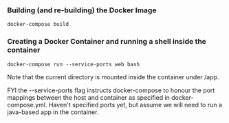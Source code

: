 ### Building (and re-building) the Docker Image

  ```shell
  docker-compose build
  ```

### Creating a Docker Container and running a shell inside the container

  ```shell
  docker-compose run --service-ports web bash
  ```

Note that the current directory is mounted inside the container under /app. 

FYI the --service-ports flag instructs docker-compose to honour the port mappings between the host and container as specified in docker-compose.yml. Haven't specified ports yet, but assume we will need to run a java-based app in the container. 
